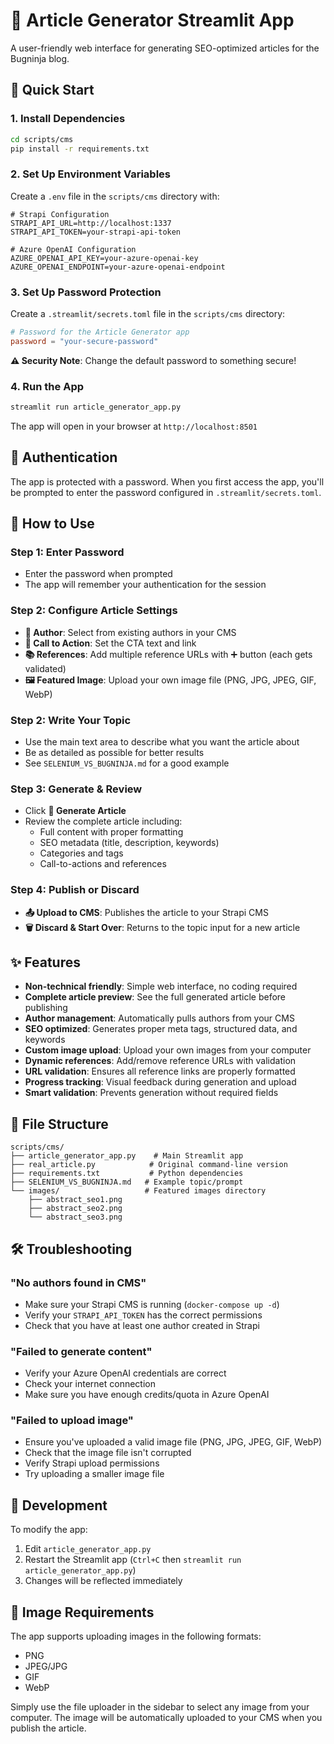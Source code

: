 # 📝 Article Generator Streamlit App

A user-friendly web interface for generating SEO-optimized articles for the Bugninja blog.

## 🚀 Quick Start

### 1. Install Dependencies

```bash
cd scripts/cms
pip install -r requirements.txt
```

### 2. Set Up Environment Variables

Create a `.env` file in the `scripts/cms` directory with:

```env
# Strapi Configuration
STRAPI_API_URL=http://localhost:1337
STRAPI_API_TOKEN=your-strapi-api-token

# Azure OpenAI Configuration  
AZURE_OPENAI_API_KEY=your-azure-openai-key
AZURE_OPENAI_ENDPOINT=your-azure-openai-endpoint
```

### 3. Set Up Password Protection

Create a `.streamlit/secrets.toml` file in the `scripts/cms` directory:

```toml
# Password for the Article Generator app
password = "your-secure-password"
```

**⚠️ Security Note**: Change the default password to something secure!

### 4. Run the App

```bash
streamlit run article_generator_app.py
```

The app will open in your browser at `http://localhost:8501`

## 🔐 Authentication

The app is protected with a password. When you first access the app, you'll be prompted to enter the password configured in `.streamlit/secrets.toml`.

## 🎯 How to Use

### Step 1: Enter Password
- Enter the password when prompted
- The app will remember your authentication for the session

### Step 2: Configure Article Settings
- **👤 Author**: Select from existing authors in your CMS
- **🎯 Call to Action**: Set the CTA text and link
- **📚 References**: Add multiple reference URLs with ➕ button (each gets validated)
- **🖼️ Featured Image**: Upload your own image file (PNG, JPG, JPEG, GIF, WebP)

### Step 2: Write Your Topic
- Use the main text area to describe what you want the article about
- Be as detailed as possible for better results
- See `SELENIUM_VS_BUGNINJA.md` for a good example

### Step 3: Generate & Review
- Click **🚀 Generate Article** 
- Review the complete article including:
  - Full content with proper formatting
  - SEO metadata (title, description, keywords)
  - Categories and tags
  - Call-to-actions and references

### Step 4: Publish or Discard
- **📤 Upload to CMS**: Publishes the article to your Strapi CMS
- **🗑️ Discard & Start Over**: Returns to the topic input for a new article

## ✨ Features

- **Non-technical friendly**: Simple web interface, no coding required
- **Complete article preview**: See the full generated article before publishing
- **Author management**: Automatically pulls authors from your CMS
- **SEO optimized**: Generates proper meta tags, structured data, and keywords
- **Custom image upload**: Upload your own images from your computer
- **Dynamic references**: Add/remove reference URLs with validation
- **URL validation**: Ensures all reference links are properly formatted
- **Progress tracking**: Visual feedback during generation and upload
- **Smart validation**: Prevents generation without required fields

## 📁 File Structure

```
scripts/cms/
├── article_generator_app.py    # Main Streamlit app
├── real_article.py            # Original command-line version
├── requirements.txt           # Python dependencies
├── SELENIUM_VS_BUGNINJA.md   # Example topic/prompt
└── images/                   # Featured images directory
    ├── abstract_seo1.png
    ├── abstract_seo2.png
    └── abstract_seo3.png
```

## 🛠️ Troubleshooting

### "No authors found in CMS"
- Make sure your Strapi CMS is running (`docker-compose up -d`)
- Verify your `STRAPI_API_TOKEN` has the correct permissions
- Check that you have at least one author created in Strapi

### "Failed to generate content"
- Verify your Azure OpenAI credentials are correct
- Check your internet connection
- Make sure you have enough credits/quota in Azure OpenAI

### "Failed to upload image"  
- Ensure you've uploaded a valid image file (PNG, JPG, JPEG, GIF, WebP)
- Check that the image file isn't corrupted
- Verify Strapi upload permissions
- Try uploading a smaller image file

## 🔧 Development

To modify the app:
1. Edit `article_generator_app.py`
2. Restart the Streamlit app (`Ctrl+C` then `streamlit run article_generator_app.py`)
3. Changes will be reflected immediately

## 📝 Image Requirements

The app supports uploading images in the following formats:
- PNG
- JPEG/JPG  
- GIF
- WebP

Simply use the file uploader in the sidebar to select any image from your computer. The image will be automatically uploaded to your CMS when you publish the article.